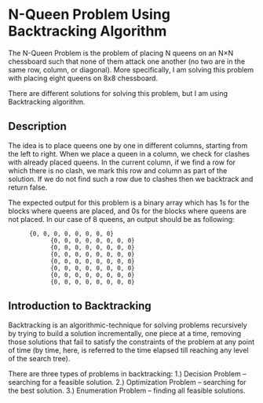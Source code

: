 # N-Queen Problem Using Backtracking Algorithm
The N-Queen Problem is the problem of placing N queens on an N×N chessboard such that none of them attack one another (no two are in the same row, column, or diagonal).  More specifically, I am solving this problem with placing eight queens on 8x8 chessboard.

There are different solutions for solving this problem, but I am using Backtracking algorithm. 

## Description
The idea is to place queens one by one in different columns, starting from the left to right. When we place a queen in a column, we check for clashes with already placed queens. In the current column, if we find a row for which there is no clash, we mark this row and column as part of the solution. If we do not find such a row due to clashes then we backtrack and return false.

The expected output for this problem is a binary array which has 1s for the blocks where queens are placed, and 0s for the blocks where queens are not placed. In our case of 8 queens, an output should be as following:

```
      {0, 0, 0, 0, 0, 0, 0, 0}
			{0, 0, 0, 0, 0, 0, 0, 0} 
			{0, 0, 0, 0, 0, 0, 0, 0} 
			{0, 0, 0, 0, 0, 0, 0, 0}
			{0, 0, 0, 0, 0, 0, 0, 0}
			{0, 0, 0, 0, 0, 0, 0, 0}
			{0, 0, 0, 0, 0, 0, 0, 0}
			{0, 0, 0, 0, 0, 0, 0, 0} 
```


## Introduction to Backtracking
Backtracking is an algorithmic-technique for solving problems recursively by trying to build a solution incrementally, one piece at a time, removing those solutions that fail to satisfy the constraints of the problem at any point of time (by time, here, is referred to the time elapsed till reaching any level of the search tree).

There are three types of problems in backtracking:
  1.) Decision Problem – searching for a feasible solution.
  2.) Optimization Problem – searching for the best solution.
  3.) Enumeration Problem – finding all feasible solutions.
